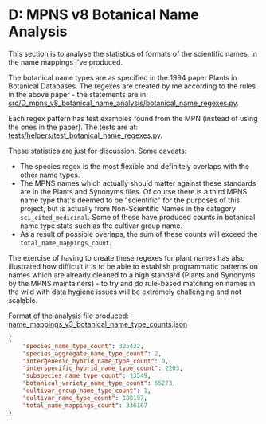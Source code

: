 # D: MPNS v8 Botanical Name Analysis

This section is to analyse the statistics of formats of the scientific names, in the name mappings I've produced.

The botanical name types are as specified in the 1994 paper Plants in Botanical Databases.
The regexes are created by me according to the rules in the above paper - the statements are in:
[src/D_mpns_v8_botanical_name_analysis/botanical_name_regexes.py](src/D_mpns_v8_botanical_name_analysis/botanical_name_regexes.py).

Each regex pattern has test examples found from the MPN (instead of using the ones in the paper). The tests are at:
[tests/helpers/test_botanical_name_regexes.py](tests/helpers/test_botanical_name_regexes.py).

These statistics are just for discussion. Some caveats:
- The species regex is the most flexible and definitely overlaps with the other name types.
- The MPNS names which actually should matter against these standards are in the Plants and Synonyms files. Of course
there is a third MPNS name type that's deemed to be "scientific" for the purposes of this project, but is actually from
Non-Scientific Names in the category `sci_cited_medicinal`. Some of these have produced counts in botanical name type
stats such as the cultivar group name.
- As a result of possible overlaps, the sum of these counts will exceed the `total_name_mappings_count`.

The exercise of having to create these regexes for plant names has also illustrated how difficult it is to be able to
establish programmatic patterns on names which are already cleaned to a high standard (Plants and Synonyms by the MPNS
maintainers) - to try and do rule-based matching on names in the wild with data hygiene issues will be extremely
challenging and not scalable.

Format of the analysis file produced: [name_mappings_v3_botanical_name_type_counts.json](data/analysis/mpns/mpns_v8/name_mappings_v3_botanical_name_type_counts.json)

```json
{
    "species_name_type_count": 325432,
    "species_aggregate_name_type_count": 2,
    "intergeneric_hybrid_name_type_count": 0,
    "interspecific_hybrid_name_type_count": 2203,
    "subspecies_name_type_count": 13549,
    "botanical_variety_name_type_count": 65273,
    "cultivar_group_name_type_count": 1,
    "cultivar_name_type_count": 188197,
    "total_name_mappings_count": 336167
}
```